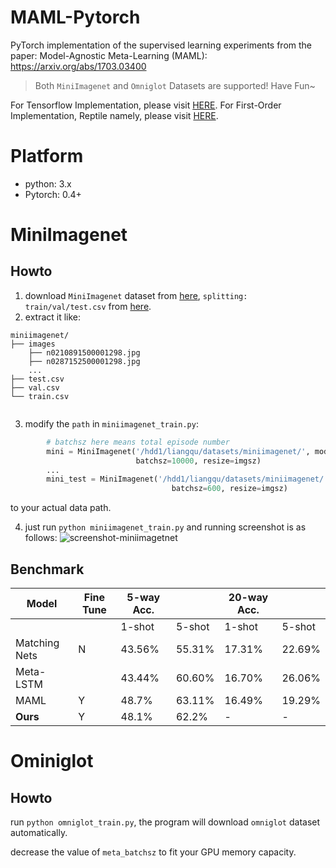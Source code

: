 #  MAML-Pytorch
PyTorch implementation of the supervised learning experiments from the paper:
Model-Agnostic Meta-Learning (MAML): https://arxiv.org/abs/1703.03400

> Both `MiniImagenet` and `Omniglot` Datasets are supported! Have Fun~

For Tensorflow Implementation, please visit [HERE](https://github.com/dragen1860/MAML-TensorFlow).
For First-Order Implementation, Reptile namely, please visit [HERE](https://github.com/dragen1860/Reptile-Pytorch).

# Platform
- python: 3.x
- Pytorch: 0.4+

# MiniImagenet


## Howto

1. download `MiniImagenet` dataset from [here](https://github.com/dragen1860/LearningToCompare-Pytorch/issues/4), `splitting: train/val/test.csv` from [here](https://github.com/twitter/meta-learning-lstm/tree/master/data/miniImagenet).
2. extract it like:
```shell
miniimagenet/
├── images
	├── n0210891500001298.jpg  
	├── n0287152500001298.jpg 
	...
├── test.csv
├── val.csv
└── train.csv


```
3. modify the `path` in `miniimagenet_train.py`:
```python
		# batchsz here means total episode number
		mini = MiniImagenet('/hdd1/liangqu/datasets/miniimagenet/', mode='train', n_way=n_way, k_shot=k_shot, k_query=k_query,
		                    batchsz=10000, resize=imgsz)
		...
		mini_test = MiniImagenet('/hdd1/liangqu/datasets/miniimagenet/', mode='test', n_way=n_way, k_shot=k_shot, k_query=k_query,
				                    batchsz=600, resize=imgsz)
```
to your actual data path.

4. just run `python miniimagenet_train.py` and running screenshot is as follows:
![screenshot-miniimagetnet](res/mini-screen.png)

## Benchmark

| Model                               | Fine Tune | 5-way Acc. |        | 20-way Acc.|        |
|-------------------------------------|-----------|------------|--------|------------|--------|
|                                     |           | 1-shot     | 5-shot | 1-shot     | 5-shot |
| Matching Nets                       | N         | 43.56%     | 55.31% | 17.31%     | 22.69% |
| Meta-LSTM                           |           | 43.44%     | 60.60% | 16.70%     | 26.06% |
| MAML                                | Y         | 48.7%      | 63.11% | 16.49%     | 19.29% |
| **Ours**                            | Y         | 48.1%      | 62.2%	| -    		 | - 	|



# Ominiglot

## Howto
run `python omniglot_train.py`, the program will download `omniglot` dataset automatically.

decrease the value of `meta_batchsz` to fit your GPU memory capacity.
